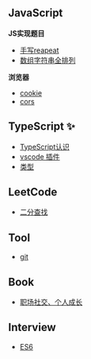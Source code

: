 ## JavaScript

**JS实现题目**
- [手写reapeat](JavaScript/handwritten/repeat.md)
- [数组字符串全排列](JavaScript/handwritten/permute.md)

**浏览器**
- [cookie](JavaScript/browser/cookie.md)
- [cors](JavaScript/browser/cors.md)

## TypeScript ✨
- [TypeScript认识](TypeScript/definition.md)
- [vscode 插件](TypeScript/dev-env.md)
- [类型](TypeScript/type.md)

## LeetCode
- [二分查找](LeetCode/binary-search.md)

## Tool
- [git](Tool/about-git.md)

## Book
- [职场社交、个人成长](Book/improve-myself.md)

## Interview
- [ES6](Interview/ES6.md)